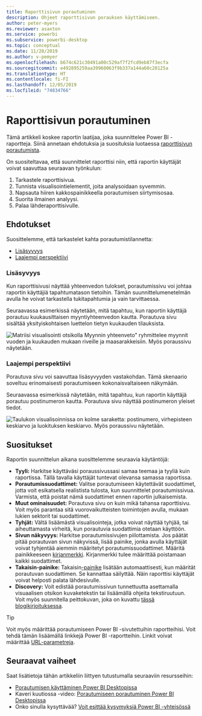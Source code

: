 ```yaml
---
title: Raporttisivun porautuminen
description: Ohjeet raporttisivun porauksen käyttämiseen.
author: peter-myers
ms.reviewer: asaxton
ms.service: powerbi
ms.subservice: powerbi-desktop
ms.topic: conceptual
ms.date: 11/28/2019
ms.author: v-pemyer
ms.openlocfilehash: b674c621c30491a00c529af7f2fcd9eb87f3ecfa
ms.sourcegitcommit: e492895259aa39960063f9b337a144a60c20125a
ms.translationtype: HT
ms.contentlocale: fi-FI
ms.lasthandoff: 12/05/2019
ms.locfileid: "74834766"
---
```

# <a name="report-page-drillthrough"></a>Raporttisivun porautuminen

Tämä artikkeli koskee raportin laatijaa, joka suunnittelee Power BI -raportteja. Siinä annetaan ehdotuksia ja suosituksia luotaessa [raporttisivun porautumista](../desktop-drillthrough.md).

On suositeltavaa, että suunnittelet raporttisi niin, että raportin käyttäjät voivat saavuttaa seuraavan työnkulun:

1. Tarkastele raporttisivua.
2. Tunnista visualisointielementit, joita analysoidaan syvemmin.
3. Napsauta hiiren kakkospainikkeella porautumisen siirtymisosaa.
4. Suorita ilmainen analyysi.
5. Palaa lähderaporttisivulle.

## <a name="suggestions"></a>Ehdotukset

Suosittelemme, että tarkastelet kahta porautumistilannetta:

- [Lisäsyvyys](#additional-depth)
- [Laajempi perspektiivi](#broader-perspective)

### <a name="additional-depth"></a>Lisäsyvyys

Kun raporttisivusi näyttää yhteenvedon tulokset, porautumissivu voi johtaa raportin käyttäjiä tapahtumatason tietoihin. Tämän suunnittelumenetelmän avulla he voivat tarkastella tukitapahtumia ja vain tarvittaessa.

Seuraavassa esimerkissä näytetään, mitä tapahtuu, kun raportin käyttäjä porautuu kuukausittaisen myyntiyhteenvedon kautta. Porautuva sivu sisältää yksityiskohtaisen luettelon tietyn kuukauden tilauksista.

![Matriisi visualisointi otsikolla Myynnin yhteenveto" ryhmittelee myynnit vuoden ja kuukauden mukaan riveille ja maasarakkeisiin. Myös poraussivu näytetään.](media/report-drillthrough/suggestion-drillthrough-add-depth.png)

### <a name="broader-perspective"></a>Laajempi perspektiivi

Porautuva sivu voi saavuttaa lisäsyvyyden vastakohdan. Tämä skenaario soveltuu erinomaisesti porautumiseen kokonaisvaltaiseen näkymään.

Seuraavassa esimerkissä näytetään, mitä tapahtuu, kun raportin käyttäjä porautuu postinumeron kautta. Porautuva sivu näyttää postinumeron yleiset tiedot.

![Taulukon visualisoinnissa on kolme saraketta: postinumero, virhepisteen keskiarvo ja luokituksen keskiarvo. Myös poraussivu näytetään.](media/report-drillthrough/suggestion-drillthrough-broader-perspective.png)

## <a name="recommendations"></a>Suositukset

Raportin suunnittelun aikana suosittelemme seuraavia käytäntöjä:

- **Tyyli:** Harkitse käyttäväsi poraussivussasi samaa teemaa ja tyyliä kuin raportissa. Tällä tavalla käyttäjät tuntevat olevansa samassa raportissa.
- **Porautumissuodattimet:** Valitse porautumiseen käytettävät suodattimet, jotta voit esikatsella realistista tulosta, kun suunnittelet porautumissivua. Varmista, että poistat nämä suodattimet ennen raportin julkaisemista.
- **Muut ominaisuudet:** Porautuva sivu on kuin mikä tahansa raporttisivu. Voit myös parantaa sitä vuorovaikutteisten toimintojen avulla, mukaan lukien sektorit tai suodattimet.
- **Tyhjät:** Vältä lisäämästä visualisointeja, jotka voivat näyttää tyhjää, tai aiheuttamasta virheitä, kun porautuvia suodattimia otetaan käyttöön.
- **Sivun näkyvyys:** Harkitse porautumissivujen piilottamista. Jos päätät pitää porautuvan sivun näkyvissä, lisää painike, jonka avulla käyttäjät voivat tyhjentää aiemmin määritetyt porautumissuodattimet. Määritä painikkeeseen [kirjanmerkki](../desktop-bookmarks.md). Kirjanmerkki tulee määrittää poistamaan kaikki suodattimet.
- **Takaisin-painike:** Takaisin[-painike](../desktop-buttons.md) lisätään automaattisesti, kun määrität porautuvan suodattimen. Se kannattaa säilyttää. Näin raporttisi käyttäjät voivat helposti palata lähdesivulle.
- **Discovery:** Voit edistää porautumissivun tunnettuutta asettamalla visuaalisen otsikon kuvaketekstin tai lisäämällä ohjeita tekstiruutuun. Voit myös suunnitella peittokuvan, joka on kuvattu [tässä blogikirjoituksessa](https://alluringbi.com/2019/10/23/overlays-for-true-self-serve-reporting/).

> [!TIP]
> Voit myös määrittää porautumiseen Power BI -sivutettuihin raportteihisi. Voit tehdä tämän lisäämällä linkkejä Power BI -raportteihin. Linkit voivat määrittää [URL-parametreja](/blog/url-parameters-for-paginated-reports-are-now-available/).

## <a name="next-steps"></a>Seuraavat vaiheet

Saat lisätietoja tähän artikkeliin liittyen tutustumalla seuraaviin resursseihin:

- [Porautumisen käyttäminen Power BI Desktopissa](../desktop-drillthrough.md)
- Kaveri kuutiossa -video: [Porautumiseen porautuminen Power BI Desktopissa](https://www.youtube.com/watch?v=2x9lLHDbtDk)
- Onko sinulla kysyttävää? [Voit esittää kysymyksiä Power BI -yhteisössä](https://community.powerbi.com/)
